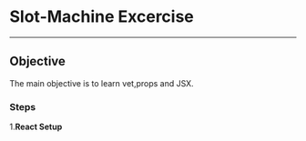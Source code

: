 # Slot-Machine Excercise

---

## Objective

The main objective is to learn vet,props and JSX.

### Steps

1.**React Setup**
